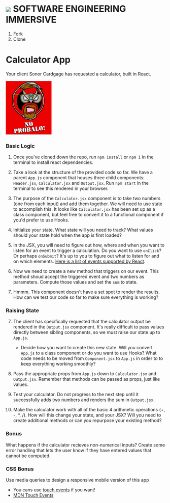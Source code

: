 # ![](https://ga-dash.s3.amazonaws.com/production/assets/logo-9f88ae6c9c3871690e33280fcf557f33.png)  SOFTWARE ENGINEERING IMMERSIVE

1. Fork
1. Clone

# Calculator App

Your client Sonor Cardgage has requested a calculator, built in React.

![](assets/no_probalo.png)

### Basic Logic

1. Once you've cloned down the repo, run `npm install` or `npm i` in the terminal to install react dependencies.

2. Take a look at the structure of the provided code so far. We have a parent `App.js` component that houses three child components: `Header.jsx`, `Calculator.jsx` and `Output.jsx`. Run `npm start` in the terminal to see this rendered in your browser.
  
3. The purpose of the `Calculator.jsx` component is to take two numbers (one from each input) and add them together. We will need to use state to accomplish this. It looks like `Calculator.jsx` has been set up as a class component, but feel free to convert it to a functional component if you'd prefer to use Hooks. 

4. Initialize your state. What state will you need to track? What values should your state hold when the app is first loaded?

5. In the JSX, you will need to figure out how, where and when you want to listen for an event to trigger a calculation. Do you want to use `onClick`? Or perhaps `onSubmit`? It's up to you to figure out what to listen for and on which elements. [Here is a list of events supported by React](https://facebook.github.io/react/docs/events.html#supported-events).

6. Now we need to create a new method that triggers on our event. This method shoud accept the triggered event and two numbers as parameters. Compute those values and set the `sum` to state.

7. Hmmm. This component doesn't have a set spot to render the results. How can we test our code so far to make sure everything is working?

### Raising State

7. The client has specifically requested that the calculator output be rendered in the `Output.jsx` component. It's really difficult to pass values directly between sibling components, so we must raise our state up to `App.js`.
    - Decide how you want to create this new state. Will you convert `App.js` to a class component or do you want to use Hooks? What code needs to be moved from `Component.jsx` to `App.js` in order to to keep everything working smoothly?

8. Pass the appropriate props from `App.js` down to `Calculator.jsx` and `Output.jsx`. Remember that methods can be passed as props, just like values.

9. Test your calculator. Do not progress to the next step until it successfully adds two numbers and renders the sum in `Output.jsx`.

7. Make the calculator work with all of the basic 4 arithmetic operations (+, -, *, /). How will this change your state, and your JSX? Will you need to create additional methods or can you repurpose your existing method?

### Bonus
What happens if the calculator recieves non-numerical inputs? Create some error handling that lets the user know if they have entered values that cannot be computed.

### CSS Bonus
Use media queries to design a responsive mobile version of this app
- You cans use [touch events](https://reactjs.org/docs/events.html#touch-events) if you want!
- [MDN Touch Events](https://developer.mozilla.org/en-US/docs/Web/API/Touch_events)
